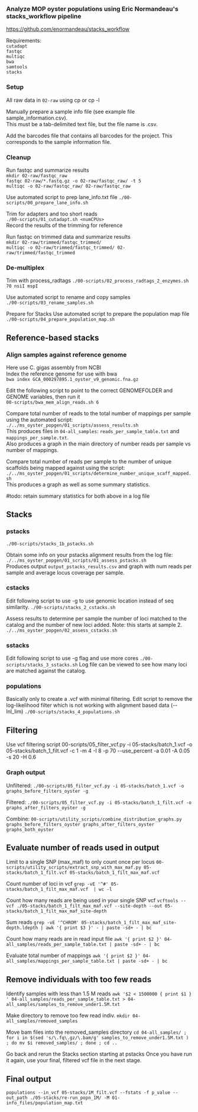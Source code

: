 ### Analyze MOP oyster populations using Eric Normandeau's stacks_workflow pipeline
https://github.com/enormandeau/stacks_workflow

Requirements:    
`cutadapt`    
`fastqc`   
`multiqc`   
`bwa`   
`samtools`    
`stacks`    


### Setup
All raw data in `02-raw` using cp or cp -l    

Manually prepare a sample info file (see example file sample_information.csv).   
This must be a tab-delimited text file, but the file name is .csv.    

Add the barcodes file that contains all barcodes for the project. This corresponds to the sample information file.    

### Cleanup

Run fastqc and summarize results    
`mkdir 02-raw/fastqc_raw`    
`fastqc 02-raw/*.fastq.gz -o 02-raw/fastqc_raw/ -t 5`    
`multiqc -o 02-raw/fastqc_raw/ 02-raw/fastqc_raw`   

Use automated script to prep lane_info.txt file
`./00-scripts/00_prepare_lane_info.sh`

Trim for adapters and too short reads    
`./00-scripts/01_cutadapt.sh <numCPUs>`    
Record the results of the trimming for reference

Run fastqc on trimmed data and summarize results     
`mkdir 02-raw/trimmed/fastqc_trimmed/`    
`multiqc -o 02-raw/trimmed/fastqc_trimmed/ 02-raw/trimmed/fastqc_trimmed`       

### De-multiplex
Trim with process_radtags
`./00-scripts/02_process_radtags_2_enzymes.sh 70 nsiI mspI` 

Use automated script to rename and copy samples    
`./00-scripts/03_rename_samples.sh`

Prepare for Stacks
Use automated script to prepare the population map file
`./00-scripts/04_prepare_population_map.sh`


## Reference-based stacks
### Align samples against reference genome
Here use C. gigas assembly from NCBI    
Index the reference genome for use with bwa   
`bwa index GCA_000297895.1_oyster_v9_genomic.fna.gz`

Edit the following script to point to the correct GENOMEFOLDER and GENOME variables, then run it        
`00-scripts/bwa_mem_align_reads.sh 6`     

Compare total number of reads to the total number of mappings per sample using the automated script:
`./../ms_oyster_popgen/01_scripts/assess_results.sh`    
This produces files in `04-all_samples`: `reads_per_sample_table.txt` and `mappings_per_sample.txt`.   
Also produces a graph in the main directory of number reads per sample vs number of mappings.

Compare total number of reads per sample to the number of unique scaffolds being mapped against using the script:    
`./../ms_oyster_popgen/01_scripts/determine_number_unique_scaff_mapped.sh`    
This produces a graph as well as some summary statistics.   

#todo: retain summary statistics for both above in a log file     

## Stacks
### pstacks
`./00-scripts/stacks_1b_pstacks.sh`

Obtain some info on your pstacks alignment results from the log file:   
`./../ms_oyster_popgen/01_scripts/01_assess_pstacks.sh`   
Produces output `output_pstacks_results.csv` and graph with num reads per sample and average locus coverage per sample.

### cstacks
Edit following script to use -g to use genomic location instead of seq similarity.
`./00-scripts/stacks_2_cstacks.sh`

Assess results to determine per sample the number of loci matched to the catalog and the number of new loci added. Note: this starts at sample 2.
`./../ms_oyster_popgen/02_assess_cstacks.sh`

### sstacks
Edit following script to use -g flag and use more cores
`./00-scripts/stacks_3_sstacks.sh`
Log file can be viewed to see how many loci are matched against the catalog. 

### populations
Basically only to create a .vcf with minimal filtering. Edit script to remove the log-likelihood filter which is not working with alignment based data (--lnl_lim)
`./00-scripts/stacks_4_populations.sh`


## Filtering
Use vcf filtering script
00-scripts/05_filter_vcf.py -i 05-stacks/batch_1.vcf -o 05-stacks/batch_1_filt.vcf -c 1 -m 4 -I 8 -p 70 --use_percent -a 0.01 -A 0.05 -s 20 -H 0.6

### Graph output 
Unfiltered:
`./00-scripts/05_filter_vcf.py -i 05-stacks/batch_1.vcf -o graphs_before_filters_oyster -g`

Filtered:
`./00-scripts/05_filter_vcf.py -i 05-stacks/batch_1_filt.vcf -o graphs_after_filters_oyster -g`

Combine:
`00-scripts/utility_scripts/combine_distribution_graphs.py graphs_before_filters_oyster graphs_after_filters_oyster graphs_both_oyster`


## Evaluate number of reads used in output
Limit to a single SNP (max_maf) to only count once per locus
`00-scripts/utility_scripts/extract_snp_with_max_maf.py 05-stacks/batch_1_filt.vcf 05-stacks/batch_1_filt_max_maf.vcf`

Count number of loci in vcf
`grep -vE '^#' 05-stacks/batch_1_filt_max_maf.vcf  | wc -l`

Count how many reads are being used in your single SNP vcf 
`vcftools --vcf ./05-stacks/batch_1_filt_max_maf.vcf --site-depth --out 05-stacks/batch_1_filt_max_maf_site-depth`

Sum reads 
`grep -vE '^CHROM' 05-stacks/batch_1_filt_max_maf_site-depth.ldepth | awk '{ print $3 }' - | paste -sd+ - | bc`

Count how many reads are in read input file
`awk '{ print $2 }' 04-all_samples/reads_per_sample_table.txt | paste -sd+ - | bc`

Evaluate total number of mappings
`awk '{ print $2 }' 04-all_samples/mappings_per_sample_table.txt | paste -sd+ - | bc`


## Remove individuals with too few reads
Identify samples with less than 1.5 M reads
`awk '$2 < 1500000 { print $1 } ' 04-all_samples/reads_per_sample_table.txt > 04-all_samples/samples_to_remove_under1.5M.txt`

Make directory to remove too few read indiv.
`mkdir 04-all_samples/removed_samples`

Move bam files into the removed_samples directory
`cd 04-all_samples/ ; for i in $(sed 's/\.fq\.gz/\.bam/g' samples_to_remove_under1.5M.txt ) ; do mv $i removed_samples/ ; done ; cd ..`

Go back and rerun the Stacks section starting at pstacks
Once you have run it again, use your final, filtered vcf file in the next stage.

## Final output
`populations --in_vcf 05-stacks/1M_filt.vcf --fstats -f p_value --out_path ./05-stacks/re-run_popn_1M/ -M 01-info_files/population_map.txt`






